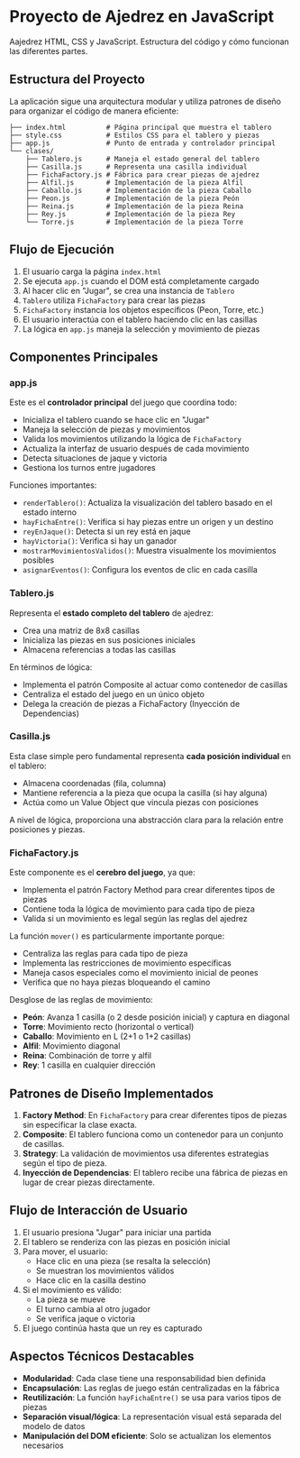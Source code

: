 # Proyecto de Ajedrez en JavaScript

Aajedrez HTML, CSS y JavaScript. Estructura del código y cómo funcionan las diferentes partes.

## Estructura del Proyecto

La aplicación sigue una arquitectura modular y utiliza patrones de diseño para organizar el código de manera eficiente:

```
├── index.html          # Página principal que muestra el tablero
├── style.css           # Estilos CSS para el tablero y piezas
├── app.js              # Punto de entrada y controlador principal
└── clases/
    ├── Tablero.js      # Maneja el estado general del tablero
    ├── Casilla.js      # Representa una casilla individual
    ├── FichaFactory.js # Fábrica para crear piezas de ajedrez
    ├── Alfil.js        # Implementación de la pieza Alfil
    ├── Caballo.js      # Implementación de la pieza Caballo
    ├── Peon.js         # Implementación de la pieza Peón
    ├── Reina.js        # Implementación de la pieza Reina
    ├── Rey.js          # Implementación de la pieza Rey
    └── Torre.js        # Implementación de la pieza Torre
```

## Flujo de Ejecución

1. El usuario carga la página `index.html`
2. Se ejecuta `app.js` cuando el DOM está completamente cargado
3. Al hacer clic en "Jugar", se crea una instancia de `Tablero`
4. `Tablero` utiliza `FichaFactory` para crear las piezas
5. `FichaFactory` instancia los objetos específicos (Peon, Torre, etc.)
6. El usuario interactúa con el tablero haciendo clic en las casillas
7. La lógica en `app.js` maneja la selección y movimiento de piezas

## Componentes Principales

### app.js

Este es el **controlador principal** del juego que coordina todo:

- Inicializa el tablero cuando se hace clic en "Jugar"
- Maneja la selección de piezas y movimientos
- Valida los movimientos utilizando la lógica de `FichaFactory`
- Actualiza la interfaz de usuario después de cada movimiento
- Detecta situaciones de jaque y victoria
- Gestiona los turnos entre jugadores

Funciones importantes:

- `renderTablero()`: Actualiza la visualización del tablero basado en el estado interno
- `hayFichaEntre()`: Verifica si hay piezas entre un origen y un destino
- `reyEnJaque()`: Detecta si un rey está en jaque
- `hayVictoria()`: Verifica si hay un ganador
- `mostrarMovimientosValidos()`: Muestra visualmente los movimientos posibles
- `asignarEventos()`: Configura los eventos de clic en cada casilla

### Tablero.js

Representa el **estado completo del tablero** de ajedrez:

- Crea una matriz de 8x8 casillas
- Inicializa las piezas en sus posiciones iniciales
- Almacena referencias a todas las casillas

En términos de lógica:

- Implementa el patrón Composite al actuar como contenedor de casillas
- Centraliza el estado del juego en un único objeto
- Delega la creación de piezas a FichaFactory (Inyección de Dependencias)

### Casilla.js

Esta clase simple pero fundamental representa **cada posición individual** en el tablero:

- Almacena coordenadas (fila, columna)
- Mantiene referencia a la pieza que ocupa la casilla (si hay alguna)
- Actúa como un Value Object que vincula piezas con posiciones

A nivel de lógica, proporciona una abstracción clara para la relación entre posiciones y piezas.

### FichaFactory.js

Este componente es el **cerebro del juego**, ya que:

- Implementa el patrón Factory Method para crear diferentes tipos de piezas
- Contiene toda la lógica de movimiento para cada tipo de pieza
- Valida si un movimiento es legal según las reglas del ajedrez

La función `mover()` es particularmente importante porque:

- Centraliza las reglas para cada tipo de pieza
- Implementa las restricciones de movimiento específicas
- Maneja casos especiales como el movimiento inicial de peones
- Verifica que no haya piezas bloqueando el camino

Desglose de las reglas de movimiento:

- **Peón**: Avanza 1 casilla (o 2 desde posición inicial) y captura en diagonal
- **Torre**: Movimiento recto (horizontal o vertical)
- **Caballo**: Movimiento en L (2+1 o 1+2 casillas)
- **Alfil**: Movimiento diagonal
- **Reina**: Combinación de torre y alfil
- **Rey**: 1 casilla en cualquier dirección

## Patrones de Diseño Implementados

1. **Factory Method**: En `FichaFactory` para crear diferentes tipos de piezas sin especificar la clase exacta.
2. **Composite**: El tablero funciona como un contenedor para un conjunto de casillas.
3. **Strategy**: La validación de movimientos usa diferentes estrategias según el tipo de pieza.
4. **Inyección de Dependencias**: El tablero recibe una fábrica de piezas en lugar de crear piezas directamente.

## Flujo de Interacción de Usuario

1. El usuario presiona "Jugar" para iniciar una partida
2. El tablero se renderiza con las piezas en posición inicial
3. Para mover, el usuario:
   - Hace clic en una pieza (se resalta la selección)
   - Se muestran los movimientos válidos
   - Hace clic en la casilla destino
4. Si el movimiento es válido:
   - La pieza se mueve
   - El turno cambia al otro jugador
   - Se verifica jaque o victoria
5. El juego continúa hasta que un rey es capturado

## Aspectos Técnicos Destacables

- **Modularidad**: Cada clase tiene una responsabilidad bien definida
- **Encapsulación**: Las reglas de juego están centralizadas en la fábrica
- **Reutilización**: La función `hayFichaEntre()` se usa para varios tipos de piezas
- **Separación visual/lógica**: La representación visual está separada del modelo de datos
- **Manipulación del DOM eficiente**: Solo se actualizan los elementos necesarios
